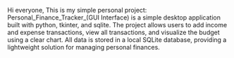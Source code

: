 Hi everyone,
This is my simple personal project: Personal_Finance_Tracker_(GUI Interface) is a simple desktop application built with python, tkinter, and sqlite. The project allows users to add income and expense transactions,
view all transactions, and visualize the budget using a clear chart. All data is stored in a local SQLite database, providing a lightweight solution for managing personal finances.
